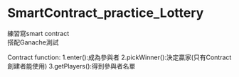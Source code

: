 # SmartContract_practice_Lottery
練習寫smart contract
<br>
搭配Ganache測試

Contract function:
1.enter():成為參與者
2.pickWinner():決定贏家(只有Contract創建者能使用)
3.getPlayers():得到參與者名單

